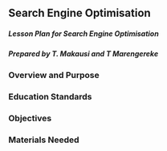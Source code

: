 ## Search Engine Optimisation

##### _Lesson Plan for Search Engine Optimisation_

##### _Prepared by T. Makausi and T Marengereke_

### Overview and Purpose

### Education Standards

### Objectives

### Materials Needed
